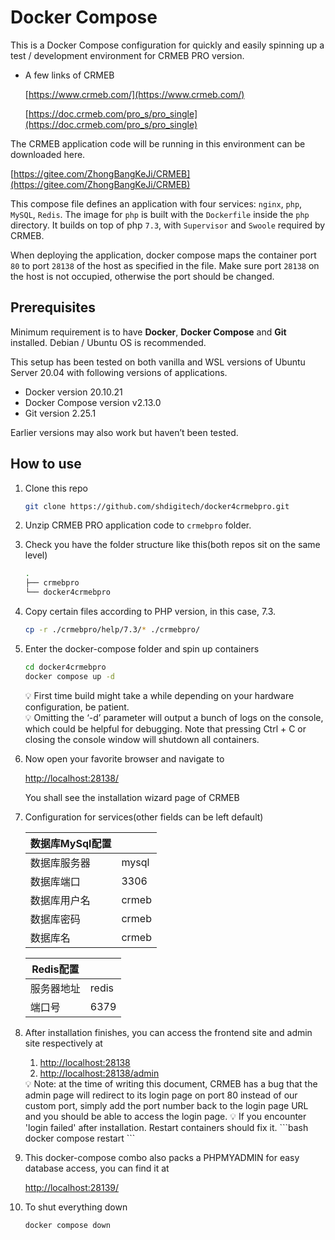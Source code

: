 # Docker Compose

This is a Docker Compose configuration for quickly and easily spinning up a test / development environment for CRMEB PRO version. 

- A few links of CRMEB
    
    [https://www.crmeb.com/](https://www.crmeb.com/)
    
    [https://doc.crmeb.com/pro_s/pro_single](https://doc.crmeb.com/pro_s/pro_single)
    

The CRMEB application code will be running in this environment can be downloaded here.

[https://gitee.com/ZhongBangKeJi/CRMEB](https://gitee.com/ZhongBangKeJi/CRMEB)

This compose file defines an application with four services: `nginx`, `php`, `MySQL`, `Redis`. The image for `php` is built with the `Dockerfile` inside the `php` directory. It builds on top of php `7.3`,  with `Supervisor` and `Swoole` required by CRMEB.

When deploying the application, docker compose maps the container port `80` to port `28138` of the host as specified in the file. Make sure port `28138` on the host is not occupied, otherwise the port should be changed.

## Prerequisites

Minimum requirement is to have **Docker**, **Docker Compose** and **Git** installed. Debian / Ubuntu OS is recommended.

This setup has been tested on both vanilla and WSL versions of Ubuntu Server 20.04 with following versions of applications.

- Docker version 20.10.21
- Docker Compose version v2.13.0
- Git version 2.25.1

Earlier versions may also work but haven’t been tested.

## How to use

1. Clone this repo

    
    ```bash
    git clone https://github.com/shdigitech/docker4crmebpro.git
    ```
    
2. Unzip CRMEB PRO application code to `crmebpro` folder.
    
3. Check you have the folder structure like this(both repos sit on the same level)
    
    ```bash
    .
    ├── crmebpro
    └── docker4crmebpro
    ```
    
4. Copy certain files according to PHP version, in this case, 7.3.

    
    ```bash
    cp -r ./crmebpro/help/7.3/* ./crmebpro/
    ```
    
5. Enter the docker-compose folder and spin up containers

    
    ```bash
    cd docker4crmebpro
    docker compose up -d
    ```
    
    <aside>
    💡 First time build might take a while depending on your hardware configuration, be patient.    
    </aside>
    
    <aside>
    💡 Omitting the ‘-d’ parameter will output a bunch of logs on the console, which could be helpful for debugging. Note that pressing Ctrl + C or closing the console window will shutdown all containers.    
    </aside>
    
6. Now open your favorite browser and navigate to
    
    [http://localhost:28138/](http://localhost:28138/)
    
    You shall see the installation wizard page of CRMEB
    
7. Configuration for services(other fields can be left default)
    
    
    | 数据库MySql配置 |  |
    | --- | --- |
    | 数据库服务器 | mysql |
    | 数据库端口 | 3306 |
    | 数据库用户名 | crmeb |
    | 数据库密码 | crmeb |
    | 数据库名 | crmeb |
    
    | Redis配置 |  |
    | --- | --- |
    | 服务器地址 | redis |
    | 端口号 | 6379 |

8. After installation finishes, you can access the frontend site and admin site respectively at
    1. [http://localhost:28138](http://localhost:28138)
    2. [http://localhost:28138/admin](http://localhost:28138/admin)
    
    <aside>
    💡 Note: at the time of writing this document, CRMEB has a bug that the admin page will redirect to its login page on port 80 instead of our custom port, simply add the port number back to the login page URL and you should be able to access the login page.
    💡 If you encounter 'login failed' after installation. Restart containers should fix it.
        ```bash
        docker compose restart
        ```
    </aside>
    
9. This docker-compose combo also packs a PHPMYADMIN for easy database access, you can find it at
    
    [http://localhost:28139/](http://localhost:28139/)
    
10. To shut everything down
    
    ```bash
    docker compose down
    ``` 
